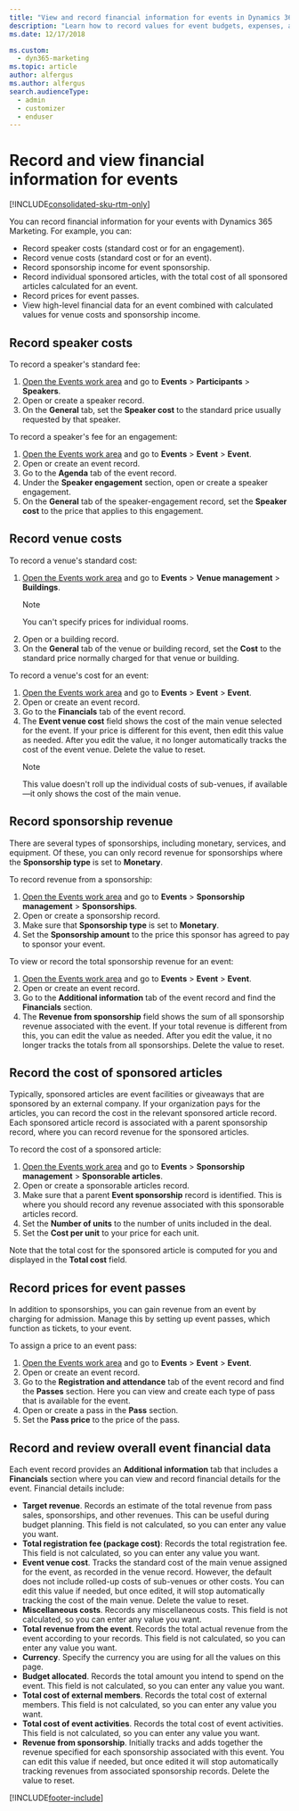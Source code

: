 ```yaml
---
title: "View and record financial information for events in Dynamics 365 Marketing (Dynamics 365 Marketing) | Microsoft Docs"
description: "Learn how to record values for event budgets, expenses, and revenue in Dynamics 365 Marketing."
ms.date: 12/17/2018

ms.custom: 
  - dyn365-marketing
ms.topic: article
author: alfergus
ms.author: alfergus
search.audienceType: 
  - admin
  - customizer
  - enduser
---
```


# Record and view financial information for events

[!INCLUDE[consolidated-sku-rtm-only](../includes/consolidated-sku-rtm-only.md)]

You can record financial information for your events with Dynamics 365 Marketing. For example, you can:

- Record speaker costs (standard cost or for an engagement).
- Record venue costs (standard cost or for an event).
- Record sponsorship income for event sponsorship.
- Record individual sponsored articles, with the total cost of all sponsored articles calculated for an event.
- Record prices for event passes.
- View high-level financial data for an event combined with calculated values for venue costs and sponsorship income.

## Record speaker costs

To record a speaker's standard fee:

1. [Open the Events work area](open-events.md) and go to **Events** > **Participants** > **Speakers**.
1. Open or create a speaker record.
1. On the **General** tab, set the **Speaker cost** to the standard price usually requested by that speaker.

To record a speaker's fee for an engagement:

1. [Open the Events work area](open-events.md) and go to **Events** > **Event** > **Event**.
1. Open or create an event record.
1. Go to the **Agenda** tab of the event record.
1. Under the **Speaker engagement** section, open or create a speaker engagement.
1. On the **General** tab of the speaker-engagement record, set the **Speaker cost** to the price that applies to this engagement.

## Record venue costs

To record a venue's standard cost:

1. [Open the Events work area](open-events.md) and go to **Events** > **Venue management** > **Buildings**.
    > [!NOTE]
    > You can't specify prices for individual rooms.
1. Open or a building record.
1. On the **General** tab of the venue or building record, set the **Cost** to the standard price normally charged for that venue or building.

To record a venue's cost for an event:

1. [Open the Events work area](open-events.md) and go to **Events** > **Event** > **Event**.
1. Open or create an event record.
1. Go to the **Financials** tab of the event record.
1. The **Event venue cost** field shows the cost of the main venue selected for the event. If your price is different for this event, then edit this value as needed. After you edit the value, it no longer automatically tracks the cost of the event venue. Delete the value to reset.
    > [!NOTE]
    > This value doesn't roll up the individual costs of sub-venues, if available&mdash;it only shows the cost of the main venue.

## Record sponsorship revenue

There are several types of sponsorships, including monetary, services, and equipment. Of these, you can only record revenue for sponsorships where the **Sponsorship type** is set to **Monetary**.

To record revenue from a sponsorship:

1. [Open the Events work area](open-events.md) and go to **Events** > **Sponsorship management** > **Sponsorships**.
1. Open or create a sponsorship record.
1. Make sure that **Sponsorship type** is set to **Monetary**.
1. Set the **Sponsorship amount** to the price this sponsor has agreed to pay to sponsor your event.

To view or record the total sponsorship revenue for an event:

1. [Open the Events work area](open-events.md) and go to **Events** > **Event** > **Event**.
1. Open or create an event record.
1. Go to the **Additional information** tab of the event record and find the **Financials** section.
1. The **Revenue from sponsorship** field shows the sum of all sponsorship revenue associated with the event. If your total revenue is different from this, you can edit the value as needed. After you edit the value, it no longer tracks the totals from all sponsorships. Delete the value to reset.

## Record the cost of sponsored articles

Typically, sponsored articles are event facilities or giveaways that are sponsored by an external company. If your organization pays for the articles, you can record the cost in the relevant sponsored article record. Each sponsored article record is associated with a parent sponsorship record, where you can record revenue for the sponsored articles.

To record the cost of a sponsored article:

1. [Open the Events work area](open-events.md) and go to **Events** > **Sponsorship management** > **Sponsorable articles**.
1. Open or create a sponsorable articles record.
1. Make sure that a parent **Event sponsorship** record is identified. This is where you should record any revenue associated with this sponsorable articles record.
1. Set the **Number of units** to the number of units included in the deal.
1. Set the **Cost per unit** to your price for each unit.

Note that the total cost for the sponsored article is computed for you and displayed in the **Total cost** field.

## Record prices for event passes

In addition to sponsorships, you can gain revenue from an event by charging for admission. Manage this by setting up event passes, which function as tickets, to your event.

To assign a price to an event pass:

1. [Open the Events work area](open-events.md) and go to **Events** > **Event** > **Event**.
1. Open or create an event record.
1. Go to the **Registration and attendance** tab of the event record and find the **Passes** section. Here you can view and create each type of pass that is available for the event.
1. Open or create a pass in the **Pass** section.
1. Set the **Pass price** to the price of the pass.

## Record and review overall event financial data

Each event record provides an **Additional information** tab that includes a **Financials** section where you can view and record financial details for the event. Financial details include:

- **Target revenue**. Records an estimate of the total revenue from pass sales, sponsorships, and other revenues. This can be useful during budget planning. This field is not calculated, so you can enter any value you want.
- **Total registration fee (package cost)**: Records the total registration fee. This field is not calculated, so you can enter any value you want.
- **Event venue cost**. Tracks the standard cost of the main venue assigned for the event, as recorded in the venue record. However, the default does not include rolled-up costs of sub-venues or other costs. You can edit this value if needed, but once edited, it will stop automatically tracking the cost of the main venue. Delete the value to reset.
- **Miscellaneous costs**. Records any miscellaneous costs. This field is not calculated, so you can enter any value you want.
- **Total revenue from the event**. Records the total actual revenue from the event according to your records. This field is not calculated, so you can enter any value you want.
- **Currency**. Specify the currency you are using for all the values on this page.
- **Budget allocated**. Records the total amount you intend to spend on the event. This field is not calculated, so you can enter any value you want.
- **Total cost of external members**. Records the total cost of external members. This field is not calculated, so you can enter any value you want.
- **Total cost of event activities**. Records the total cost of event activities. This field is not calculated, so you can enter any value you want.
- **Revenue from sponsorship**. Initially tracks and adds together the revenue specified for each sponsorship associated with this event. You can edit this value if needed, but once edited it will stop automatically tracking revenues from associated sponsorship records. Delete the value to reset.


[!INCLUDE[footer-include](../includes/footer-banner.md)]
